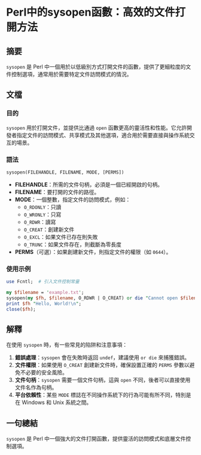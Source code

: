 <!--
Meta Description: # Perl中的sysopen函數：高效的文件打開方法 ## 摘要 `sysopen` 是 Perl 中一個用於以低級別方式打開文件的函數，提供了更細粒度的文件控制選項，通常用於需要特定文件訪問模式的情況。 ## 文檔 ### 目的 `sysopen` 用於打開文件，並提供比通過 `open` 函數...
Meta Keywords: sysopen, filename, perl, open, mode
-->

# Perl中的sysopen函數：高效的文件打開方法

## 摘要
`sysopen` 是 Perl 中一個用於以低級別方式打開文件的函數，提供了更細粒度的文件控制選項，通常用於需要特定文件訪問模式的情況。

## 文檔
### 目的
`sysopen` 用於打開文件，並提供比通過 `open` 函數更高的靈活性和性能。它允許開發者指定文件的訪問模式、共享模式及其他選項，適合用於需要直接與操作系統交互的場景。

### 語法
```perl
sysopen(FILEHANDLE, FILENAME, MODE, [PERMS])
```

- **FILEHANDLE**：所需的文件句柄，必須是一個已經開啟的句柄。
- **FILENAME**：要打開的文件的路徑。
- **MODE**：一個整數，指定文件的訪問模式，例如：
  - `O_RDONLY`：只讀
  - `O_WRONLY`：只寫
  - `O_RDWR`：讀寫
  - `O_CREAT`：創建新文件
  - `O_EXCL`：如果文件已存在則失敗
  - `O_TRUNC`：如果文件存在，則截斷為零長度
- **PERMS**（可選）：如果創建新文件，則指定文件的權限（如 `0644`）。

### 使用示例
```perl
use Fcntl;  # 引入文件控制常量

my $filename = 'example.txt';
sysopen(my $fh, $filename, O_RDWR | O_CREAT) or die "Cannot open $filename: $!";
print $fh "Hello, World!\n";
close($fh);
```

## 解釋
在使用 `sysopen` 時，有一些常見的陷阱和注意事項：

1. **錯誤處理**：`sysopen` 會在失敗時返回 `undef`，建議使用 `or die` 來捕獲錯誤。
2. **文件權限**：如果使用 `O_CREAT` 創建新文件時，確保設置正確的 `PERMS` 參數以避免不必要的安全風險。
3. **文件句柄**：`sysopen` 需要一個文件句柄，這與 `open` 不同，後者可以直接使用文件名作為句柄。
4. **平台依賴性**：某些 `MODE` 標誌在不同操作系統下的行為可能有所不同，特別是在 Windows 和 Unix 系統之間。

## 一句總結
`sysopen` 是 Perl 中一個強大的文件打開函數，提供靈活的訪問模式和底層文件控制選項。